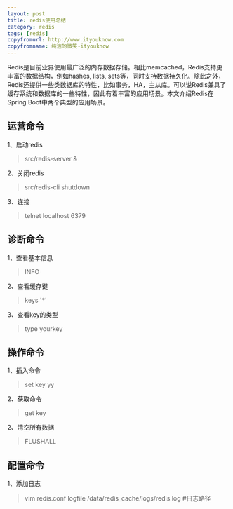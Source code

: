 ```yaml
---
layout: post
title: redis使用总结
category: redis
tags: [redis]
copyfromurl: http://www.ityouknow.com
copyfromname: 纯洁的微笑-ityouknow
---
```


Redis是目前业界使用最广泛的内存数据存储。相比memcached，Redis支持更丰富的数据结构，例如hashes, lists, sets等，同时支持数据持久化。除此之外，Redis还提供一些类数据库的特性，比如事务，HA，主从库。可以说Redis兼具了缓存系统和数据库的一些特性，因此有着丰富的应用场景。本文介绍Redis在Spring Boot中两个典型的应用场景。


## 运营命令

1、启动redis
> src/redis-server &

2、关闭redis
> src/redis-cli shutdown

3、连接
> telnet localhost 6379


## 诊断命令

1、查看基本信息
>  INFO

2、查看缓存键 
> keys '*'

3、查看key的类型
> type yourkey

## 操作命令
1、插入命令
> set key yy

2、获取命令
> get key

2、清空所有数据
> FLUSHALL 

## 配置命令

1、添加日志
> vim redis.conf
> logfile /data/redis_cache/logs/redis.log #日志路径
